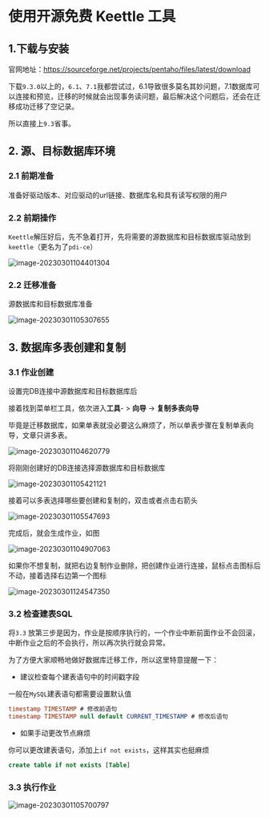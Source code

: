 

# 使用开源免费 Keettle 工具

## 1.下载与安装

官网地址：https://sourceforge.net/projects/pentaho/files/latest/download

下载`9.3.0`以上的，`6.1`、`7.1`我都尝试过，6.1导致很多莫名其妙问题，7.1数据库可以连接和预览，迁移的时候就会出现事务读问题，最后解决这个问题后，还会在迁移成功迁移了空记录。

所以直接上`9.3`省事。

## 2. 源、目标数据库环境

### 2.1 前期准备

准备好驱动版本、对应驱动的url链接、数据库名和具有读写权限的用户

### 2.2 前期操作

`Keettle`解压好后，先不急着打开，先将需要的源数据库和目标数据库驱动放到`keettle`（更名为了`pdi-ce`）

![image-20230301104401304](C:\Users\fyp01\AppData\Roaming\Typora\typora-user-images\image-20230301104401304.png)

### 2.2 迁移准备

源数据库和目标数据库准备

![image-20230301105307655](C:\Users\fyp01\AppData\Roaming\Typora\typora-user-images\image-20230301105307655.png)



## 3. 数据库多表创建和复制

### 3.1 作业创建

设置完DB连接中源数据库和目标数据库后

接着找到菜单栏工具，依次进入**工具**- > **向导** -> **复制多表向导**

毕竟是迁移数据库，如果单表就没必要这么麻烦了，所以单表步骤在复制单表向导，文章只讲多表。

![image-20230301104620779](C:\Users\fyp01\AppData\Roaming\Typora\typora-user-images\image-20230301104620779.png)

将刚刚创建好的DB连接选择源数据库和目标数据库

![image-20230301105421121](C:\Users\fyp01\AppData\Roaming\Typora\typora-user-images\image-20230301105421121.png)

接着可以多表选择哪些要创建和复制的，双击或者点击右箭头

![image-20230301105547693](C:\Users\fyp01\AppData\Roaming\Typora\typora-user-images\image-20230301105547693.png)

完成后，就会生成作业，如图

![image-20230301104907063](C:\Users\fyp01\AppData\Roaming\Typora\typora-user-images\image-20230301104907063.png)

如果你不想复制，就把右边复制作业删除，把创建作业进行连接，鼠标点击图标后不动，接着选择右边第一个图标

![image-20230301124547350](C:\Users\fyp01\AppData\Roaming\Typora\typora-user-images\image-20230301124547350.png)



### 3.2 检查建表SQL

将`3.3` 放第三步是因为，作业是按顺序执行的，一个作业中断前面作业不会回滚，中断作业之后的不会执行，所以再次执行就会异常。

为了方便大家顺畅地做好数据库迁移工作，所以这里特意提醒一下：

- 建议检查每个建表语句中的时间戳字段

一般在`MySQL`建表语句都需要设置默认值

```sql
timestamp TIMESTAMP # 修改前语句
timestamp TIMESTAMP null default CURRENT_TIMESTAMP # 修改后语句
```

- 如果手动更改节点麻烦

你可以更改建表语句，添加上`if not exists`，这样其实也挺麻烦

```sql
create table if not exists [Table]
```

### 3.3 执行作业

![image-20230301105700797](C:\Users\fyp01\AppData\Roaming\Typora\typora-user-images\image-20230301105700797.png)
